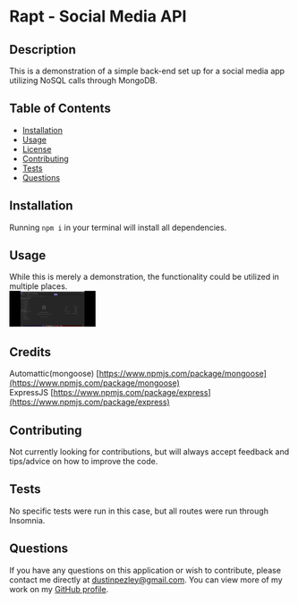 # Rapt - Social Media API

## Description
This is a demonstration of a simple back-end set up for a social media app utilizing NoSQL calls through MongoDB.

## Table of Contents
* [Installation](#installation)
* [Usage](#usage)
* [License](#license)
* [Contributing](#contributing)
* [Tests](#tests)
* [Questions](#questions)

## Installation
Running `npm i` in your terminal will install all dependencies.

## Usage
While this is merely a demonstration, the functionality could be utilized in multiple places.  
![GIF](https://github.com/dustinpezley/rapt-social-media/blob/4063fe70744a473e2303633599017d6d4b2ffc1d/Rapt%20walkthrough.gif)


## Credits  
Automattic(mongoose) [https://www.npmjs.com/package/mongoose](https://www.npmjs.com/package/mongoose)  
ExpressJS [https://www.npmjs.com/package/express](https://www.npmjs.com/package/express)


## Contributing
Not currently looking for contributions, but will always accept feedback and tips/advice on how to improve the code.

## Tests
No specific tests were run in this case, but all routes were run through Insomnia.

## Questions
If you have any questions on this application or wish to contribute, please contact me directly at dustinpezley@gmail.com.
You can view more of my work on my [GitHub profile](https://github.com/dustinpezley).
